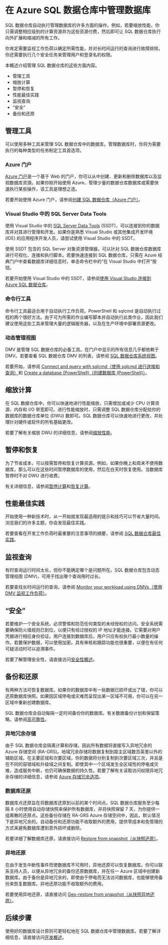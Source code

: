 <properties
   pageTitle="在 Azure SQL 数据仓库中管理数据库 | Azure"
   description="管理 SQL 数据仓库数据库的概述。包括管理工具、DWU 和向外扩展性能，对查询性能进行故障排除，建立良好的安全策略，以及从数据损坏或区域中断还原数据库。"
   services="sql-data-warehouse"
   documentationCenter="NA"
   authors="barbkess"
   manager="barbkess"
   editor=""/>

<tags
   ms.service="sql-data-warehouse"
   ms.date="05/04/2016"
   wacn.date=""/>
# 在 Azure SQL 数据仓库中管理数据库

SQL 数据仓库自动执行管理数据库的许多方面的操作。例如，若要缩放性能，你只需调整相应级别的计算资源并为这些资源付费，然后即可让 SQL 数据仓库执行向外扩展和缩减的所有工作。

你肯定需要监视工作负荷以确定所需性能，并对长时间运行的查询进行故障排除。你还需要执行几个安全任务来管理用户和登录名的权限。

本概述介绍管理 SQL 数据仓库的这些方面内容。

- 管理工具
- 缩放计算
- 暂停和恢复
- 性能最佳实践
- 监视查询
- “安全”
- 备份和还原

## 管理工具

可以使用多种工具来管理 SQL 数据仓库中的数据库。管理数据库时，你将为需要执行的每种类型的任务制定工具首选项。

### Azure 门户
[Azure 门户][]是一个基于 Web 的门户，你可以从中创建、更新和删除数据库以及监视数据库资源。如果你刚开始使用 Azure、管理少量的数据仓库数据库或需要快速执行某些操作，该工具是理想之选。

若要开始使用 Azure 门户，请参阅[创建 SQL 数据仓库（Azure 门户）][]。

### Visual Studio 中的 SQL Server Data Tools
使用 Visual Studio 中的 [SQL Server Data Tools][] (SSDT)，可以连接到你的数据库并对其进行管理和开发。如果你是熟悉 Visual Studio 或其他集成开发环境 (IDE) 的应用程序开发人员，请尝试使用 Visual Studio 中的 SSDT。

使用 SSDT 包含的 SQL Server 对象资源管理器，可以针对 SQL 数据仓库数据库进行可视化、连接和执行脚本。若要快速连接到 SQL 数据仓库，只需在 Azure 经典门户中查看数据库详细信息时，单击命令栏中的“在 Visual Studio 中打开”按钮。

若要开始使用 Visual Studio 中的 SSDT，请参阅[使用 Visual Studio 连接到 Azure SQL 数据仓库][]。

### 命令行工具
命令行工具最适合用于自动执行工作负荷。PowerShell 和 sqlcmd 是自动执行过程的两个很好方法。由于可为所需的作业编写脚本并自动执行此类作业，因此我们建议使用这些工具来管理大量的逻辑服务器，以及在生产环境中部署资源更改。

### 动态管理视图 

DMV 是管理 SQL 数据仓库的必备工具。在门户中显示的所有信息几乎都依赖于 DMV。若要查看 SQL 数据仓库 DMV 的列表，请参阅 [SQL 数据仓库系统视图][]。

若要开始，请参阅 [Connect and query with sqlcmd（使用 sqlcmd 进行连接和查询）][]和 [Create a database (PowerShell)（创建数据库 (PowerShell)）][]。

## 缩放计算

在 SQL 数据仓库中，你可以快速地进行性能缩放，只需增加或减少 CPU 计算资源、内存和 I/O 带宽即可。进行性能缩放时，只需调整 SQL 数据仓库分配给你的数据库的数据仓库单位 (DWU) 数即可。SQL 数据仓库可以快速地进行更改，并处理针对硬件或软件的所有基础更改。

若要了解有关缩放 DWU 的详细信息，请参阅[缩放性能][]。

##  暂停和恢复

为了节省成本，可以按需暂停和恢复计算资源。例如，如果你晚上和周末不使用数据库，那么可以在这些时间暂停数据库的使用，然后在白天时恢复使用。当数据库暂停时不对 DWU 进行收费。

有关详细信息，请参阅[暂停计算][]和[恢复计算][]。

## 性能最佳实践

开始使用一种新技术时，从一开始就发现最适用的提示和技巧可以节省大量时间。浏览我们的许多主题，你会发现最佳实践。

若要查看在开发工作负荷时最重要的注意事项的摘要，请参阅 [SQL 数据仓库最佳实践][]。

## 监视查询

有时查询运行时间太长，但你不能确定哪个是问题所在。SQL 数据仓库包含动态管理视图 (DMV)，可用于找出哪个查询用时过长。

若要查找长时间运行的查询，请参阅 [Monitor your workload using DMVs（使用 DMV 监视工作负荷）][]。

## “安全”

若要维护一个安全系统，必须警惕和防范任何类型的未经授权的访问。安全系统需要确保防火墙规则已到位，以便只有经过授权的 IP 地址才能连接。它需要对用户凭据进行相应身份验证。用户连接到数据库后，用户只应有权执行最小数量的操作。若要保护数据，可以使用加密。具有审核和跟踪功能也很重要，以便在有任何可疑活动时可以追溯事件。

若要了解管理安全性，请直接访问[安全性概述][]。

## 备份和还原

有两种方法可恢复数据库。如果你的数据库中有一些数据已损坏或出了错，你可以还原数据库快照。如果因区域停电或灾难而呈现出某一区域不可用，你可以在另一区域中重新创建数据库。

SQL 数据仓库会自动每隔一定时间备份你的数据库。有关数据备份计划和保留策略，请参阅[高可靠性][]。

### 异地冗余存储

由于 SQL 数据仓库会隔离计算和存储，因此所有数据将直接写入异地冗余的 Azure 存储空间 (RA-GRS)。地域冗余存储将数据复制到距主区域数百英里以外的辅助区域。在主要区域和次要区域，你的数据将分别复制到次要区域三次，并且是在不同的容错域和升级域之间复制。即使其中一个区域发生全区域性的停电或灾难，造成服务中断，也仍可确保数据的持久性。若要了解有关读取访问权限异地冗余存储的详细信息，请参阅 [Azure 存储冗余选项][]。

### 数据库还原

数据库点还原旨在将数据库还原到以前的某个时间点。SQL 数据仓库服务至少每隔 8 小时使用自动存储快照来保护所有数据库，并将快照保留 7 天，为你提供一组离散的还原点。这些备份存储在 RA-GRS Azure 存储空间中，因此，默认情况下是异地冗余的。自动备份和还原功能不收取额外的费用，提供零成本和免管理的方式来避免数据库遭到意外损坏或删除。

若要详细了解数据库还原，请直接访问 [Restore from snapshot（从快照还原）][]。

### 异地还原

在由于发生中断性事件而使数据库不可用时，异地还原可以恢复数据库。你可以联系支持人员，以便从异地冗余的备份还原数据库，并在任一 Azure 区域中创建新数据库。由于备份是异地冗余的，即使由于停电而无法访问数据库，也能够使用备份来恢复数据库。异地还原功能不收取额外的费用。

若要使用异地还原，请直接访问 [Geo-restore from snapshot（从快照异地还原）][]。

## 后续步骤
使用好的数据库设计原则可更轻松地在 SQL 数据仓库中管理数据库。若要了解详细信息，请直接访问[开发概述][]。

<!--Image references-->

<!--Article references-->
[Azure 存储冗余选项]: /documentation/articles/storage-redundancy#read-access-geo-redundant-storage
[创建 SQL 数据仓库（Azure 门户）]: /documentation/articles/sql-data-warehouse-get-started-provision
[Create a database (PowerShell)（创建数据库 (PowerShell)）]: /documentation/articles/sql-data-warehouse-get-started-provision-powershell
[connection]: /documentation/articles/sql-data-warehouse-develop-connections
[使用 Visual Studio 连接到 Azure SQL 数据仓库]: /documentation/articles/sql-data-warehouse-get-started-connect
[Connect and query with sqlcmd（使用 sqlcmd 进行连接和查询）]: /documentation/articles/sql-data-warehouse-get-started-connect-sqlcmd
[开发概述]: /documentation/articles/sql-data-warehouse-overview-development
[Geo-restore from snapshot（从快照异地还原）]: /documentation/articles/sql-data-warehouse-backup-and-geo-restore-from-snapshot
[高可靠性]: /documentation/articles/sql-data-warehouse-overview-expectations#high-reliability
[Monitor your workload using DMVs（使用 DMV 监视工作负荷）]: /documentation/articles/sql-data-warehouse-manage-monitor
[暂停计算]: /documentation/articles/sql-data-warehouse-overview-scalability#pause-compute-bk
[Restore from snapshot（从快照还原）]: /documentation/articles/sql-data-warehouse-backup-and-restore-from-snapshot
[恢复计算]: /documentation/articles/sql-data-warehouse-overview-scalability#resume-compute-performance-bk
[缩放性能]: /documentation/articles/sql-data-warehouse-overview-scalability#scale-performance-bk
[安全性概述]: /documentation/articles/sql-data-warehouse-overview-security
[SQL 数据仓库最佳实践]: /documentation/articles/sql-data-warehouse-best-practices
[SQL 数据仓库系统视图]: /documentation/articles/sql-data-warehouse-reference-tsql-system-views

<!--MSDN references-->
[SQL Server Data Tools]: https://msdn.microsoft.com/zh-cn/library/mt204009.aspx

<!--Other web references-->
[Azure 门户]: https://manage.windowsazure.cn
<!---HONumber=Mooncake_0620_2016-->